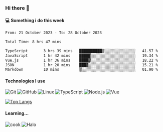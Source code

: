 ### Hi there 👋

#### 💻 Something i do this week

<!--START_SECTION:waka-->

```txt
From: 21 October 2023 - To: 28 October 2023

Total Time: 8 hrs 47 mins

TypeScript       3 hrs 39 mins   ██████████▒░░░░░░░░░░░░░░   41.57 %
JavaScript       1 hr 42 mins    █████░░░░░░░░░░░░░░░░░░░░   19.34 %
Vue.js           1 hr 36 mins    ████▓░░░░░░░░░░░░░░░░░░░░   18.22 %
JSON             1 hr 20 mins    ███▓░░░░░░░░░░░░░░░░░░░░░   15.21 %
Markdown         10 mins         ▒░░░░░░░░░░░░░░░░░░░░░░░░   01.90 %
```

<!--END_SECTION:waka-->


#### Technologies I use
![Git](https://img.shields.io/badge/-Git-222222?style=flat&logo=git&logoColor=F05032)
![GitHub](https://img.shields.io/badge/-GitHub-181717?style=flat&logo=github)
![Linux](https://img.shields.io/badge/-Linux-222222?style=flat&logo=linux&logoColor=FCC624)
![TypeScript](https://img.shields.io/badge/-TypeScript-000000?style=flat&logo=typescript)
![Node.js](https://img.shields.io/badge/-Node.js-222222?style=flat&logo=node.js&logoColor=339933)
![Vue](https://img.shields.io/badge/-Vue-222222?style=flat&logo=Vue.js&logoColor=4FC08D)

[![Top Langs](https://github-readme-stats.vercel.app/api/top-langs/?username=GodlessLiu&layout=compact)](https://github.com/anuraghazra/github-readme-stats)
#### Learning...
![cook](https://img.shields.io/badge/cook-v0.0.0-yellow.svg)
![Halo](https://img.shields.io/badge/Halo-v2.9.0-blue.svg)
